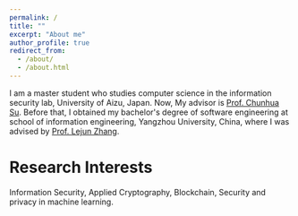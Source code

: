 ```yaml
---
permalink: /
title: ""
excerpt: "About me"
author_profile: true
redirect_from: 
  - /about/
  - /about.html
---
```


I am a master student who studies computer science in the information security lab, University of Aizu, Japan. Now, My advisor is [Prof. Chunhua Su](https://scholar.google.com/citations?user=x6Y3U8oAAAAJ&hl=en). Before that, I obtained my bachelor's degree of software engineering at school of information engineering, Yangzhou University, China, where I was advised by [Prof. Lejun Zhang](https://www.researchgate.net/profile/Lejun_Zhang).

Research Interests
======
Information Security, Applied Cryptography, Blockchain, Security and privacy in machine learning.
